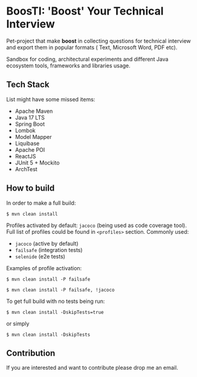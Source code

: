 # BoosTI: 'Boost' Your Technical Interview

Pet-project that make **boost** in collecting questions for technical interview and export them in popular formats (
Text, Microsoft Word, PDF etc).

Sandbox for coding, architectural experiments and different Java ecosystem tools, frameworks and libraries usage.

## Tech Stack

List might have some missed items:

- Apache Maven
- Java 17 LTS
- Spring Boot
- Lombok
- Model Mapper
- Liquibase
- Apache POI
- ReactJS
- JUnit 5 + Mockito
- ArchTest

## How to build

In order to make a full build:

`$ mvn clean install`

Profiles activated by default: `jacoco` (being used as code coverage tool). Full list of profiles could be found
in `<profiles>` section. Commonly used:

- `jacoco` (active by default)
- `failsafe` (integration tests)
- `selenide` (e2e tests)

Examples of profile activation:

`$ mvn clean install -P failsafe`

`$ mvn clean install -P failsafe, !jacoco`

To get full build with no tests being run:

`$ mvn clean install -DskipTests=true`

or simply

`$ mvn clean install -DskipTests`

## Contribution

If you are interested and want to contribute please drop me an email.
